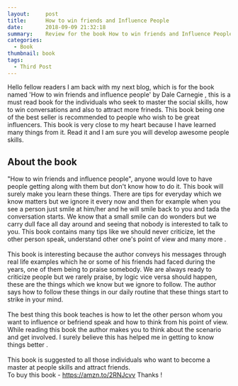 ```yaml
---
layout:     post
title:      How to win friends and Influence People
date:       2018-09-09 21:32:18
summary:    Review for the book How to win friends and Influence People
categories: 
  - Book
thumbnail: book
tags: 
  - Third Post
---
```


Hello fellow readers I am back with my next blog, which is for the book named 'How to win friends and influence people' by Dale Carnegie , this is a must read book for the individuals who seek to master the social skills, how to win conversations and also to attract more frineds. This book being one of the best seller is recommended to people who wish to be great influencers. This book is very close to my heart because I have learned many things from it. Read it and I am sure you will develop awesome people skills. <br />

## About the book <br />

"How to win friends and influence people", anyone would love to have people getting along with them but don't know how to do it. This book will surely make you learn these things. There are tips for everyday which we know matters but we ignore it every now and then for example when you see a person just smile at him/her and he will smile back to you and tada the conversation starts. We know that a small smile can do wonders but we carry dull face all day around and seeing that nobody is interested to talk to you. This book contains many tips like we should never criticize, let the other person speak, understand other one's point of view and many more . <br />  
This book is interesting because the author conveys his messages through real life examples which he or some of his friends had faced during the years, one of them being to praise somebody. We are always ready to criticize people but we rarely praise, by logic vice versa should happen, these are the things which we know but we ignore to follow. The author says how to follow these things in our daily routine that these things start to strike in your mind. <br />  
The best thing this book teaches is how to let the other person whom you want to influence or befriend speak and how to think from his point of view. While reading this book the author makes you to think about the scenario and get involved. I surely believe this has helped me in getting to know things better .<br />  
This book is suggested to all those individuals who want to become a master at people skills and attract friends.<br />
To buy this book - https://amzn.to/2RNJcvv
Thanks !
